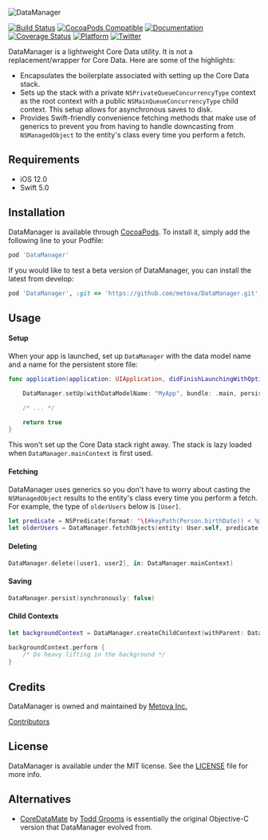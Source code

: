 ![DataManager](header_logo.png)

[![Build Status](https://travis-ci.org/metova/DataManager.svg)](https://travis-ci.org/metova/DataManager?branch=master)
[![CocoaPods Compatible](https://img.shields.io/cocoapods/v/DataManager.svg)](https://img.shields.io/cocoapods/v/DataManager.svg)
[![Documentation](https://img.shields.io/cocoapods/metrics/doc-percent/DataManager.svg)](http://cocoadocs.org/docsets/DataManager/)
[![Coverage Status](https://coveralls.io/repos/github/metova/DataManager/badge.svg?branch=master)](https://coveralls.io/github/metova/DataManager?branch=master)
[![Platform](https://img.shields.io/cocoapods/p/DataManager.svg?style=flat)](http://cocoadocs.org/docsets/DataManager)
[![Twitter](https://img.shields.io/badge/twitter-@Metova-3CAC84.svg)](http://twitter.com/metova)

DataManager is a lightweight Core Data utility. It is not a replacement/wrapper for Core Data. Here are some of the highlights:

- Encapsulates the boilerplate associated with setting up the Core Data stack.
- Sets up the stack with a private `NSPrivateQueueConcurrencyType` context as the root context with a public `NSMainQueueConcurrencyType` child context. This setup allows for asynchronous saves to disk.
- Provides Swift-friendly convenience fetching methods that make use of generics to prevent you from having to handle downcasting from `NSManagedObject` to the entity's class every time you perform a fetch.

## Requirements

- iOS 12.0
- Swift 5.0

## Installation

DataManager is available through [CocoaPods](http://cocoapods.org). To install it, simply add the following line to your Podfile:

```ruby
pod 'DataManager'
```

If you would like to test a beta version of DataManager, you can install the latest from develop:

```ruby
pod 'DataManager', :git => 'https://github.com/metova/DataManager.git', :branch => 'develop'
```

## Usage

#### Setup

When your app is launched, set up `DataManager` with the data model name and a name for the persistent store file:
```swift
func application(application: UIApplication, didFinishLaunchingWithOptions launchOptions: [NSObject: AnyObject]?) -> Bool {

    DataManager.setUp(withDataModelName: "MyApp", bundle: .main, persistentStoreName: "MyApp")

    /* ... */

    return true
}
```

This won't set up the Core Data stack right away. The stack is lazy loaded when `DataManager.mainContext` is first used.

#### Fetching

DataManager uses generics so you don't have to worry about casting the `NSManagedObject` results to the entity's class every time you perform a fetch. For example, the type of `olderUsers` below is `[User]`.

```swift
let predicate = NSPredicate(format: "\(#keyPath(Person.birthDate)) < %@", someDate)
let olderUsers = DataManager.fetchObjects(entity: User.self, predicate: predicate, context: DataManager.mainContext)
```

#### Deleting

```swift
DataManager.delete([user1, user2], in: DataManager.mainContext)
```

#### Saving

```swift
DataManager.persist(synchronously: false)
```

#### Child Contexts

```swift
let backgroundContext = DataManager.createChildContext(withParent: DataManager.mainContext)

backgroundContext.perform {
    /* Do heavy lifting in the background */
}
```

## Credits

DataManager is owned and maintained by [Metova Inc.](https://metova.com)

[Contributors](https://github.com/Metova/DataManager/graphs/contributors)

## License

DataManager is available under the MIT license. See the [LICENSE](LICENSE) file for more info.

## Alternatives

- [CoreDataMate](https://github.com/groomsy/coredatamate) by [Todd Grooms](https://github.com/groomsy) is essentially the original Objective-C version that DataManager evolved from.
